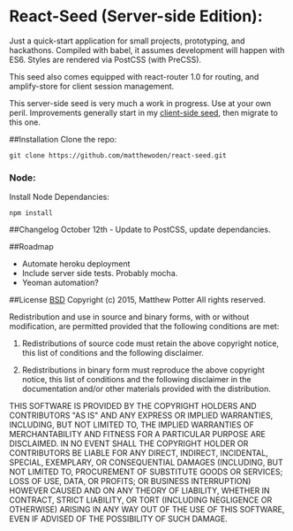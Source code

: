 # React-Seed (Server-side Edition):
Just a quick-start application for small projects, prototyping, and hackathons. Compiled with babel, it assumes development will happen with ES6. Styles are rendered via PostCSS (with PreCSS).

This seed also comes equipped with react-router 1.0 for routing, and amplify-store for client session management.

This server-side seed is very much a work in progress. Use at your own peril. Improvements generally start in my [client-side seed](https://github.com/matthewoden/react-client), then migrate to this one.

##Installation
Clone the repo:

```git clone https://github.com/matthewoden/react-seed.git```

### Node:
Install Node Dependancies:

```npm install```


##Changelog
October 12th - Update to PostCSS, update dependancies.

##Roadmap
- Automate heroku deployment
- Include server side tests. Probably mocha.
- Yeoman automation?

##License
[BSD](http://opensource.org/licenses/bsd-license.php)
Copyright (c) 2015, Matthew Potter
All rights reserved.

Redistribution and use in source and binary forms, with or without modification, are permitted provided that the following conditions are met:

1. Redistributions of source code must retain the above copyright notice, this list of conditions and the following disclaimer.

2. Redistributions in binary form must reproduce the above copyright notice, this list of conditions and the following disclaimer in the documentation and/or other materials provided with the distribution.

THIS SOFTWARE IS PROVIDED BY THE COPYRIGHT HOLDERS AND CONTRIBUTORS "AS IS" AND ANY EXPRESS OR IMPLIED WARRANTIES, INCLUDING, BUT NOT LIMITED TO, THE IMPLIED WARRANTIES OF MERCHANTABILITY AND FITNESS FOR A PARTICULAR PURPOSE ARE DISCLAIMED. IN NO EVENT SHALL THE COPYRIGHT HOLDER OR CONTRIBUTORS BE LIABLE FOR ANY DIRECT, INDIRECT, INCIDENTAL, SPECIAL, EXEMPLARY, OR CONSEQUENTIAL DAMAGES (INCLUDING, BUT NOT LIMITED TO, PROCUREMENT OF SUBSTITUTE GOODS OR SERVICES; LOSS OF USE, DATA, OR PROFITS; OR BUSINESS INTERRUPTION) HOWEVER CAUSED AND ON ANY THEORY OF LIABILITY, WHETHER IN CONTRACT, STRICT LIABILITY, OR TORT (INCLUDING NEGLIGENCE OR OTHERWISE) ARISING IN ANY WAY OUT OF THE USE OF THIS SOFTWARE, EVEN IF ADVISED OF THE POSSIBILITY OF SUCH DAMAGE.
